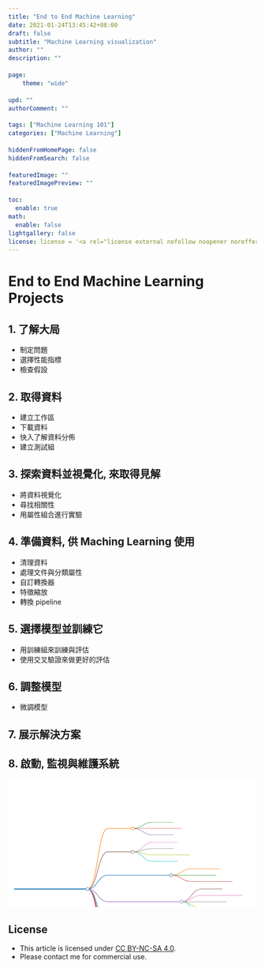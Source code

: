 ```yaml
---
title: "End to End Machine Learning"
date: 2021-01-24T13:45:42+08:00
draft: false
subtitle: "Machine Learning visualization"
author: ""
description: ""

page:
    theme: "wide"

upd: ""
authorComment: ""

tags: ["Machine Learning 101"]
categories: ["Machine Learning"]

hiddenFromHomePage: false
hiddenFromSearch: false

featuredImage: ""
featuredImagePreview: ""

toc:
  enable: true
math:
  enable: false
lightgallery: false
license: license = '<a rel="license external nofollow noopener noreffer" href="https://creativecommons.org/licenses/by-nc/4.0/" target="_blank">CC BY-NC 4.0</a>
---
```


# End to End Machine Learning Projects

## 1. 了解大局

- 制定問題
- 選擇性能指標
- 檢查假設

## 2. 取得資料

- 建立工作區
- 下載資料
- 快入了解資料分佈
- 建立測試組
  
## 3. 探索資料並視覺化, 來取得見解

- 將資料視覺化
- 尋找相關性
- 用屬性組合進行實驗

## 4. 準備資料, 供 Maching Learning 使用

- 清理資料
- 處理文件與分類屬性
- 自訂轉換器
- 特徵縮放
- 轉換 pipeline

## 5. 選擇模型並訓練它

- 用訓練組來訓練與評估
- 使用交叉驗證來做更好的評估

## 6. 調整模型

- 微調模型

## 7. 展示解決方案

## 8. 啟動, 監視與維護系統

![Alt text](/img/markmap.png)

## License
* This article is licensed under [CC BY-NC-SA 4.0](https://creativecommons.org/licenses/by-nc-sa/4.0/).
* Please contact me for commercial use.
